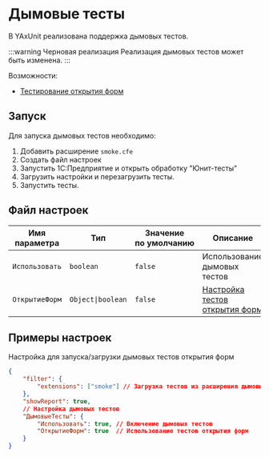 # Дымовые тесты

В YAxUnit реализована поддержка дымовых тестов.

:::warning Черновая реализация
Реализация дымовых тестов может быть изменена.
:::

Возможности:

* [Тестирование открытия форм](opening-forms.md)

## Запуск

Для запуска дымовых тестов необходимо:

1. Добавить расширение `smoke.cfe`
2. Создать файл настроек
3. Запустить 1С:Предприятие и открыть обработку "Юнит-тесты"
4. Загрузить настройки и перезагрузить тесты.
5. Запустить тесты.

## Файл настроек

| Имя параметра  | Тип               | Значение по умолчанию | Описание                                                          |
|----------------|-------------------|-----------------------|-------------------------------------------------------------------|
| `Использовать` | `boolean`         | `false`               | Использование дымовых тестов                                      |
| `ОткрытиеФорм` | `Object\|boolean` | `false`               | [Настройка тестов открытия форм](opening-forms.md#настройки) |

## Примеры настроек

Настройка для запуска/загрузки дымовых тестов открытия форм

```json title="Дымовые тесты.json"
{
    "filter": {
        "extensions": ["smoke"] // Загрузка тестов из расширения дымовых тестов
    },
    "showReport": true,
    // Настройка дымовых тестов
    "ДымовыеТесты": {
        "Использовать": true, // Включение дымовых тестов
        "ОткрытиеФорм": true  // Использование тестов открытия форм
    }
}
```
